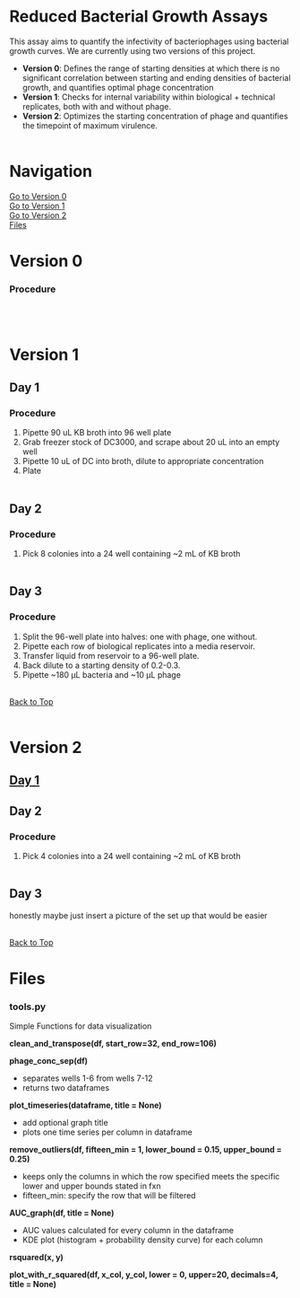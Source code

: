 # Reduced Bacterial Growth Assays 

This assay aims to quantify the infectivity of bacteriophages using bacterial growth curves. We are currently using two versions of this project. 
- **Version 0**: Defines the range of starting densities at which there is no significant correlation between starting and ending densities of bacterial growth, and quantifies optimal phage concentration
- **Version 1**: Checks for internal variability within biological + technical replicates, both with and without phage.
- **Version 2**: Optimizes the starting concentration of phage and quantifies the timepoint of maximum virulence. <br><br>

# Navigation

[Go to Version 0](#version-0) <br>
[Go to Version 1](#version-1)  
[Go to Version 2](#version-2)  <br>
[Files](#files)

# Version 0

### Procedure
<br><br>
# Version 1

## Day 1

### Procedure
1. Pipette 90 uL KB broth into 96 well plate
2. Grab freezer stock of DC3000, and scrape about 20 uL into an empty well
3. Pipette 10 uL of DC into broth, dilute to appropriate concentration
4. Plate <br><br>

## Day 2

### Procedure
1. Pick 8 colonies into a 24 well containing ~2 mL of KB broth <br><br>

## Day 3

### Procedure
1. Split the 96-well plate into halves: one with phage, one without.
2. Pipette each row of biological replicates into a media reservoir.
3. Transfer liquid from reservoir to a 96-well plate.
4. Back dilute to a starting density of 0.2-0.3.
5. Pipette ~180 µL bacteria and ~10 µL phage <br><br>

[Back to Top](#reduced-bacterial-growth-assays) <br><br>

# Version 2 

## [Day 1](#day-1)

## Day 2

### Procedure
1. Pick 4 colonies into a 24 well containing ~2 mL of KB broth <br><br>

## Day 3
honestly maybe just insert a picture of the set up that would be easier <br><br>

[Back to Top](#reduced-bacterial-growth-assays)


# Files

### tools.py

Simple Functions for data visualization

**clean_and_transpose(df, start_row=32, end_row=106)**

**phage_conc_sep(df)**
- separates wells 1-6 from wells 7-12
- returns two dataframes

**plot_timeseries(dataframe, title = None)**
- add optional graph title
- plots one time series per column in dataframe
  
**remove_outliers(df, fifteen_min = 1, lower_bound = 0.15, upper_bound = 0.25)**
- keeps only the columns in which the row specified meets the specific lower and upper bounds stated in fxn
- fifteen_min: specify the row that will be filtered

**AUC_graph(df, title = None)**
- AUC values calculated for every column in the dataframe
-  KDE plot (histogram + probability density curve) for each column

**rsquared(x, y)**

**plot_with_r_squared(df, x_col, y_col, lower = 0, upper=20, decimals=4, title = None)**



